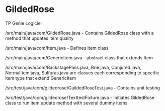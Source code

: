 # GildedRose
TP Genie Logiciel

/src/main/java/com/GildedRose.java - Contains GildedRose class with a method that updates item quality

/src/main/java/com/Item.java - Defines Item class

/src/main/java/com/GenericItem.java - abstract class that extends Item

/src/main/java/com/BackstagePass.java, Brie.java, Conjured.java, NormalItem.java, Sulfuras.java are classes each corresponding to specific item type that extend GenericItem

/src/test/java/com/gildedrose/GuildedRoseTest.java - Contains unit testing

/src/test/java/com/gildedrose/TexttestFixture.java - Initiates GildedRose class to run item update method with several dummy items
